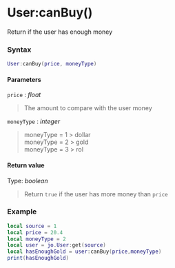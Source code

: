 # User:canBuy()

Return if the user has enough money

### Syntax
```lua
User:canBuy(price, moneyType)
```
#### Parameters
`price` : *float*
> The amount to compare with the user money

`moneyType` : *integer*
> moneyType = 1 > dollar  
> moneyType = 2 > gold  
> moneyType = 3 > rol  

#### Return value
Type: *boolean*
> Return `true` if the user has more money than `price`  

### Example
```lua
local source = 1
local price = 20.4
local moneyType = 2
local user = jo.User:get(source)
local hasEnoughGold = user:canBuy(price,moneyType)
print(hasEnoughGold)
```

